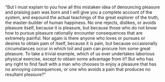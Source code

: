 "But I must explain to you how all this mistaken idea of 
denouncing pleasure and praising pain was born and I will give 
you a complete account of the system, and expound the actual 
teachings of the great explorer of the truth, the master-builder of 
human happiness. No one rejects, dislikes, or avoids pleasure
itself, because it is pleasure, but because those who do not know 
how to pursue pleasure rationally encounter consequences that 
are extremely painful. Nor again is there anyone who loves or 
pursues or desires to obtain pain of itself, because it is pain, but 
because occasionally circumstances occur in which toil and pain 
can procure him some great pleasure. To take a trivial example, 
which of us ever undertakes laborious physical exercise, except 
to obtain some advantage from it? But who has any right to find 
fault with a man who chooses to enjoy a pleasure that has no 
annoying consequences, or one who avoids a pain that produces 
no resultant pleasure?"
